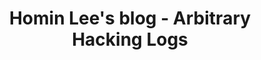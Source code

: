 ---
title: "Homin Lee's blog - Arbitrary Hacking Logs"
# description: "Arbitrary Hacking Logs"

# 1. To ensure Netlify triggers a build on our exampleSite instance, we need to change a file in the exampleSite directory.
# theme_version: '2.8.2'
cascade:
  featured_image: 'https://asset.homin.dev/blog/img/blog_front_2_1024.webp'
---